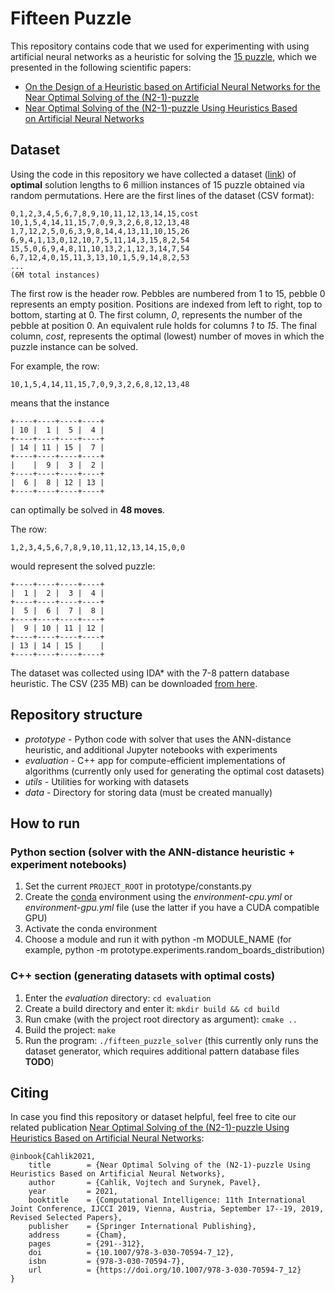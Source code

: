 # Fifteen Puzzle

This repository contains code that we used for experimenting with using artificial neural networks as a heuristic for solving the [15 puzzle](https://en.wikipedia.org/wiki/15_puzzle), which we presented in the following scientific papers:
* [On the Design of a Heuristic based on Artificial Neural Networks for the Near Optimal Solving of the (N2-1)-puzzle](https://doi.org/10.5220/0008163104730478)
* [Near Optimal Solving of the (N2-1)-puzzle Using Heuristics Based on Artificial Neural Networks](https://doi.org/10.1007/978-3-030-70594-7_12)

## Dataset

Using the code in this repository we have collected a dataset ([link](https://drive.google.com/file/d/1sAhDL847ku-mo3C-LyMCb5-QYdAta8HQ/view?usp=sharing)) of **optimal** solution lengths to 6 million instances of 15 puzzle obtained via random permutations. Here are the first lines of the dataset (CSV format):

    0,1,2,3,4,5,6,7,8,9,10,11,12,13,14,15,cost
    10,1,5,4,14,11,15,7,0,9,3,2,6,8,12,13,48
    1,7,12,2,5,0,6,3,9,8,14,4,13,11,10,15,26
    6,9,4,1,13,0,12,10,7,5,11,14,3,15,8,2,54
    15,5,0,6,9,4,8,11,10,13,2,1,12,3,14,7,54
    6,7,12,4,0,15,11,3,13,10,1,5,9,14,8,2,53
    ...
    (6M total instances)

The first row is the header row. Pebbles are numbered from 1 to 15, pebble 0 represents an empty position. Positions are indexed from left to right, top to bottom, starting at 0. The first column, *0*, represents the number of the pebble at position 0. An equivalent rule holds for columns *1* to *15*. The final column, *cost*, represents the optimal (lowest) number of moves in which the puzzle instance can be solved.

For example, the row:

    10,1,5,4,14,11,15,7,0,9,3,2,6,8,12,13,48

means that the instance

    +----+----+----+----+
    | 10 |  1 |  5 |  4 |
    +----+----+----+----+
    | 14 | 11 | 15 |  7 |
    +----+----+----+----+
    |    |  9 |  3 |  2 |
    +----+----+----+----+
    |  6 |  8 | 12 | 13 |
    +----+----+----+----+

can optimally be solved in **48 moves**.

The row:

    1,2,3,4,5,6,7,8,9,10,11,12,13,14,15,0,0

would represent the solved puzzle:

    +----+----+----+----+
    |  1 |  2 |  3 |  4 |
    +----+----+----+----+
    |  5 |  6 |  7 |  8 |
    +----+----+----+----+
    |  9 | 10 | 11 | 12 |
    +----+----+----+----+
    | 13 | 14 | 15 |    |
    +----+----+----+----+

The dataset was collected using IDA* with the 7-8 pattern database heuristic. The CSV (235 MB) can be downloaded [from here](https://drive.google.com/file/d/1sAhDL847ku-mo3C-LyMCb5-QYdAta8HQ/view?usp=sharing).

## Repository structure

* *prototype* - Python code with solver that uses the ANN-distance heuristic, and additional Jupyter notebooks with experiments
* *evaluation* - C++ app for compute-efficient implementations of algorithms (currently only used for generating the optimal cost datasets)
* *utils* - Utilities for working with datasets
* *data* - Directory for storing data (must be created manually)

## How to run

### Python section (solver with the ANN-distance heuristic + experiment notebooks)

1. Set the current `PROJECT_ROOT` in prototype/constants.py
2. Create the [conda](https://github.com/conda/conda) environment using the *environment-cpu.yml* or *environment-gpu.yml* file (use the latter if you have a CUDA compatible GPU)
3. Activate the conda environment
4. Choose a module and run it with python -m MODULE_NAME (for example, python -m prototype.experiments.random_boards_distribution)

### C++ section (generating datasets with optimal costs)

1. Enter the *evaluation* directory: `cd evaluation`
2. Create a build directory and enter it: `mkdir build && cd build`
3. Run cmake (with the project root directory as argument): `cmake ..`
4. Build the project: `make`
5. Run the program: `./fifteen_puzzle_solver` (this currently only runs the dataset generator, which requires additional pattern database files **TODO**)

## Citing

In case you find this repository or dataset helpful, feel free to cite our related publication [Near Optimal Solving of the (N2-1)-puzzle Using Heuristics Based on Artificial Neural Networks](https://doi.org/10.1007/978-3-030-70594-7_12):

    @inbook{Cahlik2021,
        title        = {Near Optimal Solving of the (N2-1)-puzzle Using Heuristics Based on Artificial Neural Networks},
        author       = {Cahlik, Vojtech and Surynek, Pavel},
        year         = 2021,
        booktitle    = {Computational Intelligence: 11th International Joint Conference, IJCCI 2019, Vienna, Austria, September 17--19, 2019, Revised Selected Papers},
        publisher    = {Springer International Publishing},
        address      = {Cham},
        pages        = {291--312},
        doi          = {10.1007/978-3-030-70594-7_12},
        isbn         = {978-3-030-70594-7},
        url          = {https://doi.org/10.1007/978-3-030-70594-7_12}
    }
